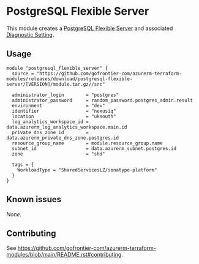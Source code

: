 # PostgreSQL Flexible Server

This module creates a [PostgreSQL Flexible Server](https://registry.terraform.io/providers/hashicorp/azurerm/latest/docs/resources/postgresql_flexible_server) and associated [Diagnostic Setting](https://registry.terraform.io/providers/hashicorp/azurerm/latest/docs/resources/monitor_diagnostic_setting).

## Usage

```hcl
module "postgresql_flexible_server" {
  source = "https://github.com/gofrontier-com/azurerm-terraform-modules/releases/download/postgresql-flexible-server/[VERSION]/module.tar.gz//src"

  administrator_login        = "postgres"
  administrator_password     = random_password.postgres_admin.result
  environment                = "dev"
  identifier                 = "nexusiq"
  location                   = "uksouth"
  log_analytics_workspace_id = data.azurerm_log_analytics_workspace.main.id
  private_dns_zone_id        = data.azurerm_private_dns_zone.postgres.id
  resource_group_name        = module.resource_group.name
  subnet_id                  = data.azurerm_subnet.postgres.id
  zone                       = "shd"

  tags = {
    WorkloadType = "SharedServicesLZ/sonatype-platform"
  }
}
```

## Known issues

_None._

## Contributing

See <https://github.com/gofrontier-com/azurerm-terraform-modules/blob/main/README.rst#contributing>.
